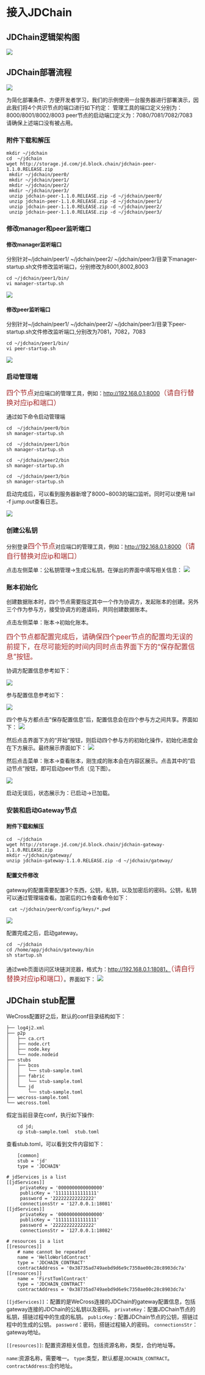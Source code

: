 # 接入JDChain

## JDChain逻辑架构图
![](../images/stubs/JDChainArch.png)


## JDChain部署流程

![](../images/stubs/JDChainBuildChain.png)

为简化部署条件、方便开发者学习，我们的示例使用一台服务器进行部署演示，因此我们将4个共识节点的端口进行如下约定：
管理工具的端口定义分别为：8000/8001/8002/8003
peer节点的启动端口定义为：7080/7081/7082/7083
请确保上述端口没有被占用。

### 附件下载和解压 
```
mkdir ~/jdchain
cd  ~/jdchain
wget http://storage.jd.com/jd.block.chain/jdchain-peer-1.1.0.RELEASE.zip
 mkdir ~/jdchain/peer0/
 mkdir ~/jdchain/peer1/
 mkdir ~/jdchain/peer2/
 mkdir ~/jdchain/peer3/
 unzip jdchain-peer-1.1.0.RELEASE.zip -d ~/jdchain/peer0/
 unzip jdchain-peer-1.1.0.RELEASE.zip -d ~/jdchain/peer1/
 unzip jdchain-peer-1.1.0.RELEASE.zip -d ~/jdchain/peer2/
 unzip jdchain-peer-1.1.0.RELEASE.zip -d ~/jdchain/peer3/
```

### 修改manager和peer监听端口

#### 修改manager监听端口
分别针对~/jdchain/peer1/ ~/jdchain/peer2/ ~/jdchain/peer3/目录下manager-startup.sh文件修改监听端口，分别修改为8001,8002,8003
```
cd ~/jdchain/peer1/bin/
vi manager-startup.sh
```
![](../images/stubs/JDChainManager.png)


#### 修改peer监听端口
分别针对~/jdchain/peer1/ ~/jdchain/peer2/ ~/jdchain/peer3/目录下peer-startup.sh文件修改监听端口,分别改为7081，7082，7083
```
cd ~/jdchain/peer1/bin/
vi peer-startup.sh
```
![](../images/stubs/JDChainPeer.png)


### 启动管理端

<font color=#A52A2A size=4 >四个节点</font>对应端口的管理工具，例如：http://192.168.0.1:8000<font color=#A52A2A size=4 >（请自行替换对应ip和端口）</font>

通过如下命令启动管理端
```
cd  ~/jdchain/peer0/bin
sh manager-startup.sh

cd  ~/jdchain/peer1/bin
sh manager-startup.sh

cd  ~/jdchain/peer2/bin
sh manager-startup.sh

cd  ~/jdchain/peer3/bin
sh manager-startup.sh

```
启动完成后，可以看到服务器新增了8000~8003的端口监听。同时可以使用 tail -f jump.out查看日志。

![](../images/stubs/manager_port.png)

### 创建公私钥

分别登录<font color=#A52A2A size=4 >四个节点</font>对应端口的管理工具，例如：http://192.168.0.1:8000<font color=#A52A2A size=4 >（请自行替换对应ip和端口）</font>

点击左侧菜单：公私钥管理→生成公私钥。在弹出的界面中填写相关信息：
![](../images/stubs/JDChainGeneratePpk.png)


### 账本初始化
创建数据账本时，四个节点需要指定其中一个作为协调方，发起账本的创建。另外三个作为参与方，接受协调方的邀请码，共同创建数据账本。

点击左侧菜单：账本→初始化账本。


<font color=#A52A2A size=4 >四个节点都配置完成后，请确保四个peer节点的配置均无误的前提下，在尽可能短的时间内同时点击界面下方的“保存配置信息”按钮。</font>


协调方配置信息参考如下：

![](../images/stubs/jchainCoordinator.png)

参与配置信息参考如下：

![](../images/stubs/JDChainParticipant.png)

四个参与方都点击“保存配置信息”后，配置信息会在四个参与方之间共享。界面如下：
![](../images/stubs/JDChainInit.png)

然后点击界面下方的“开始”按钮，则启动四个参与方的初始化操作，初始化进度会在下方展示。最终展示界面如下：
![](../images/stubs/JDChainSave.png)


然后点击菜单：账本→查看账本，刚生成的账本会在内容区展示。点击其中的“启动节点”按钮，即可启动peer节点（见下图）。


![](../images/stubs/JDChainLoad.png)


启动无误后，状态展示为：已启动→已加载。

### 安装和启动Gateway节点
#### 附件下载和解压 
```
cd  ~/jdchain
wget http://storage.jd.com/jd.block.chain/jdchain-gateway-1.1.0.RELEASE.zip
mkdir ~/jdchain/gateway/
unzip jdchain-gateway-1.1.0.RELEASE.zip -d ~/jdchain/gateway/
```
#### 配置文件修改
gateway的配置需要配置3个东西，公钥，私钥，以及加密后的密码。公钥，私钥可以通过管理端查看。加密后的口令查看命令如下：
```
 cat ~/jdchain/peer0/config/keys/*.pwd
 ```
 ![](../images/stubs/JDChainGateway.png)
 
 
 配置完成之后，启动gateway。
 
 ```
cd  ~/jdchain
cd /home/app/jdchain/gateway/bin
sh startup.sh
```
通过web页面访问区块链浏览器，格式为：http://192.168.0.1:18081，<font color=#A52A2A size=4 >（请自行替换对应ip和端口）</font>。界面如下：
![](../images/stubs/JDChainBrowser.png)


## JDChain stub配置
WeCross配置好之后，默认的conf目录结构如下：
```
├── log4j2.xml
├── p2p
│   ├── ca.crt
│   ├── node.crt
│   ├── node.key
│   └── node.nodeid
├── stubs
│   ├── bcos
│   │   └── stub-sample.toml
│   ├── fabric
│   │   └── stub-sample.toml
│   └── jd
│       └── stub-sample.toml
├── wecross-sample.toml
└── wecross.toml
```
假定当前目录在conf，执行如下操作:
```
    cd jd;
    cp stub-sample.toml  stub.toml
```
查看stub.toml，可以看到文件内容如下：
```
    [common]
    stub = 'jd'
    type = 'JDCHAIN'

# jdServices is a list
[[jdServices]]
     privateKey = '0000000000000000'
     publicKey = '111111111111111'
     password = '222222222222222'
     connectionsStr = '127.0.0.1:18081'
[[jdServices]]
     privateKey = '0000000000000000'
     publicKey = '111111111111111'
     password = '222222222222222'
     connectionsStr = '127.0.0.1:18082'

# resources is a list
[[resources]]
    # name cannot be repeated
    name = 'HelloWorldContract'
    type = 'JDCHAIN_CONTRACT'
    contractAddress = '0x38735ad749aebd9d6e9c7350ae00c28c8903dc7a'
[[resources]]
    name = 'FirstTomlContract'
    type = 'JDCHAIN_CONTRACT'
    contractAddress = '0x38735ad749aebd9d6e9c7350ae00c28c8903dc7a'
```
```[[jdServices]]```：配置的是WeCross连接的JDChain的gateway配置信息，包括gateway连接的JDChain的公私钥以及密码。
```privateKey```：配置JDChain节点的私钥，搭链过程中的生成的私钥。
```publicKey```：配置JDChain节点的公钥，搭链过程中的生成的公钥。
```password```：密码，搭链过程输入的密码。
```connectionsStr```：gateway地址。

```[[resources]]```: 配置资源相关信息，包括资源名称，类型，合约地址等。

```name```:资源名称，需要唯一。
```type```:类型，默认都是```JDCHAIN_CONTRACT```。
```contractAddress```:合约地址。
